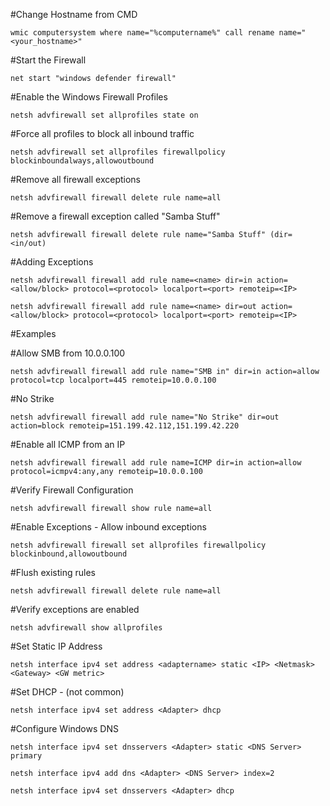 #Change Hostname from CMD

`wmic computersystem where name="%computername%" call rename name="<your_hostname>"`

#Start the Firewall

`net start "windows defender firewall"`

#Enable the Windows Firewall Profiles

`netsh advfirewall set allprofiles state on`

#Force all profiles to block all inbound traffic

`netsh advfirewall set allprofiles firewallpolicy blockinboundalways,allowoutbound`

#Remove all firewall exceptions

`netsh advfirewall firewall delete rule name=all`

#Remove a firewall exception called "Samba Stuff"

`netsh advfirewall firewall delete rule name="Samba Stuff" (dir=<in/out)`

#Adding Exceptions

`netsh advfirewall firewall add rule name=<name> dir=in action=<allow/block> protocol=<protocol> localport=<port> remoteip=<IP>`

`netsh advfirewall firewall add rule name=<name> dir=out action=<allow/block> protocol=<protocol> localport=<port> remoteip=<IP>`

#Examples

#Allow SMB from 10.0.0.100

`netsh advfirewall firewall add rule name="SMB in" dir=in action=allow protocol=tcp localport=445 remoteip=10.0.0.100`

#No Strike

`netsh advfirewall firewall add rule name="No Strike" dir=out action=block remoteip=151.199.42.112,151.199.42.220`

#Enable all ICMP from an IP

`netsh advfirewall firewall add rule name=ICMP dir=in action=allow protocol=icmpv4:any,any remoteip=10.0.0.100`

#Verify Firewall Configuration

`netsh advfirewall firewall show rule name=all`

#Enable Exceptions - Allow inbound exceptions

`netsh advfirewall firewall set allprofiles firewallpolicy blockinbound,allowoutbound`

#Flush existing rules

`netsh advfirewall firewall delete rule name=all`

#Verify exceptions are enabled

`netsh advfirewall show allprofiles`

#Set Static IP Address

`netsh interface ipv4 set address <adaptername> static <IP> <Netmask> <Gateway> <GW metric>`

#Set DHCP - (not common)

`netsh interface ipv4 set address <Adapter> dhcp`

#Configure Windows DNS

`netsh interface ipv4 set dnsservers <Adapter> static <DNS Server> primary`

`netsh interface ipv4 add dns <Adapter> <DNS Server> index=2`

`netsh interface ipv4 set dnsservers <Adapter> dhcp`


